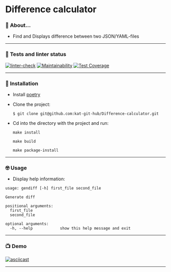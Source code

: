 # **Difference calculator**

### :metal: **About...**
- Find and Displays difference between two JSON/YAML-files
----

### 🌚 **Tests and linter status**

[![linter-check](https://github.com/kat-git-hub/python-project-lvl2/actions/workflows/linter-check.yml/badge.svg)](https://github.com/kat-git-hub/python-project-lvl2/actions/workflows/linter-check.yml)      [![Maintainability](https://api.codeclimate.com/v1/badges/749fcc991f03e3b107b5/maintainability)](https://codeclimate.com/github/kat-git-hub/python-project-lvl2/maintainability)      [![Test Coverage](https://api.codeclimate.com/v1/badges/749fcc991f03e3b107b5/test_coverage)](https://codeclimate.com/github/kat-git-hub/python-project-lvl2/test_coverage)

----

### 🤔 **Installation**

- Install [poetry](https://python-poetry.org/docs/#installation)

- Clone the project:

  `$ git clone git@github.com:kat-git-hub/Difference-calculator.git`

- Cd into the directory with the project and run:

  `make install`

  `make build`

  `make package-install`

----

### 🤓 **Usage**

- Display help information:

```$ gendiff -h
usage: gendiff [-h] first_file second_file

Generate diff

positional arguments:
  first_file
  second_file

optional arguments:
  -h, --help            show this help message and exit
```
----

### 📺 **Demo**

[![asciicast](https://asciinema.org/a/XtppwtVV6CATyMlwm1dZ1KMem.svg)](https://asciinema.org/a/XtppwtVV6CATyMlwm1dZ1KMem)

----
